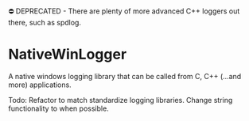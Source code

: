 ⛔️ DEPRECATED - There are plenty of more advanced C++ loggers out there, such as spdlog.
# NativeWinLogger
A native windows logging library that can be called from C, C++ (...and more) applications.

Todo: Refactor to match standardize logging libraries.  Change string functionality to <string> when possible.
